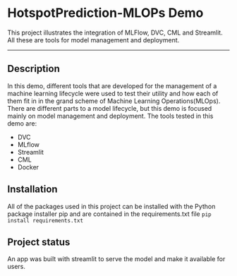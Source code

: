 # HotspotPrediction-MLOPs Demo
This project illustrates the integration of MLFlow, DVC, CML and Streamlit. All these are tools for model management and deployment.

***
## Description
In this demo, different tools that are developed for the management of a machine learning lifecycle were used to test their utility and how each of them fit in in the grand scheme of Machine Learning Operations(MLOps). There are different parts to a model lifecycle, but this demo is focused mainly on model management and deployment.
 The tools tested in this demo are:
- DVC
- MLflow
- Streamlit
- CML
- Docker

## Installation
All of the packages used in this project can be installed with the Python package installer pip and are contained in the requirements.txt file
```pip install requirements.txt```


## Project status
An app was built with streamlit to serve the model and make it available for users.
